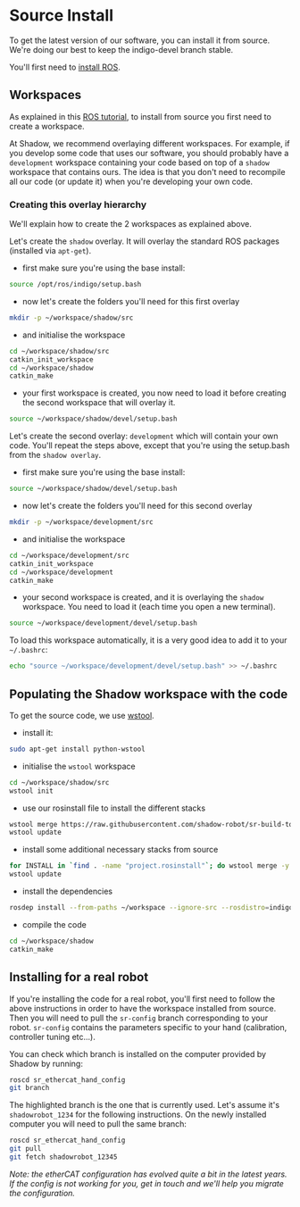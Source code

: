 # Source Install
To get the latest version of our software, you can install it from source. We're doing our best to keep the indigo-devel branch stable.

You'll first need to [install ROS](http://wiki.ros.org/indigo/Installation/Ubuntu).

## Workspaces
As explained in this [ROS tutorial](http://wiki.ros.org/catkin/Tutorials/create_a_workspace), to install from source you first need to create a workspace.

At Shadow, we recommend overlaying different workspaces. For example, if you develop some code that uses our software, you should probably have a `development` workspace containing your code based on top of a `shadow` workspace that contains ours. The idea is that you don't need to recompile all our code (or update it) when you're developing your own code.

### Creating this overlay hierarchy
We'll explain how to create the 2 workspaces as explained above.

Let's create the `shadow` overlay. It will overlay the standard ROS packages (installed via `apt-get`).

  - first make sure you're using the base install:

```bash
source /opt/ros/indigo/setup.bash
```

  - now let's create the folders you'll need for this first overlay

```bash
mkdir -p ~/workspace/shadow/src
```

  - and initialise the workspace

```bash
cd ~/workspace/shadow/src
catkin_init_workspace
cd ~/workspace/shadow
catkin_make
```

  - your first workspace is created, you now need to load it before creating the second workspace that will overlay it.

```bash
source ~/workspace/shadow/devel/setup.bash
```

Let's create the second overlay: `development` which will contain your own code. You'll repeat the steps above, except that you're using the setup.bash from the `shadow overlay`.

   - first make sure you're using the base install:

```bash
source ~/workspace/shadow/devel/setup.bash
```

   - now let's create the folders you'll need for this second overlay

```bash
mkdir -p ~/workspace/development/src
```

   - and initialise the workspace

```bash
cd ~/workspace/development/src
catkin_init_workspace
cd ~/workspace/development
catkin_make
```

   - your second workspace is created, and it is overlaying the `shadow` workspace. You need to load it (each time you open a new terminal).

```bash
source ~/workspace/development/devel/setup.bash
```

To load this workspace automatically, it is a very good idea to add it to your `~/.bashrc`:

```bash
echo "source ~/workspace/development/devel/setup.bash" >> ~/.bashrc
```

## Populating the Shadow workspace with the code
To get the source code, we use [wstool](http://wiki.ros.org/wstool).

 - install it:

```bash
sudo apt-get install python-wstool
```

 - initialise the `wstool` workspace

```bash
cd ~/workspace/shadow/src
wstool init
```

 - use our rosinstall file to install the different stacks

```bash
wstool merge https://raw.githubusercontent.com/shadow-robot/sr-build-tools/master/data/shadow_robot-indigo.rosinstall
wstool update
```

 - install some additional necessary stacks from source

```bash
for INSTALL in `find . -name "project.rosinstall"`; do wstool merge -y ${INSTALL} ; done
wstool update
```

 - install the dependencies

```bash
rosdep install --from-paths ~/workspace --ignore-src --rosdistro=indigo
```

 - compile the code

```bash
cd ~/workspace/shadow
catkin_make
```

## Installing for a real robot

If you're installing the code for a real robot, you'll first need to follow the above instructions in order to have the workspace installed from source. Then you will need to pull the `sr-config` branch corresponding to your robot. `sr-config` contains the parameters specific to your hand (calibration, controller tuning etc...).

You can check which branch is installed on the computer provided by Shadow by running:

```bash
roscd sr_ethercat_hand_config
git branch
```

The highlighted branch is the one that is currently used. Let's assume it's `shadowrobot_1234` for the following instructions. On the newly installed computer you will need to pull the same branch:

```bash
roscd sr_ethercat_hand_config
git pull
git fetch shadowrobot_12345
```

*Note: the etherCAT configuration has evolved quite a bit in the latest years. If the config is not working for you, get in touch and we'll help you migrate the configuration.*
